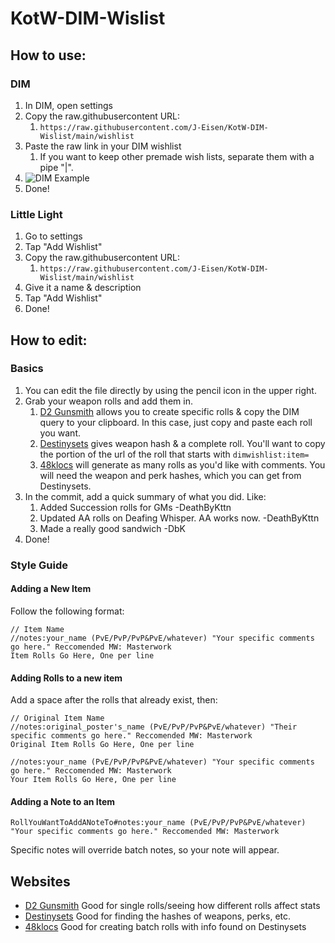 # KotW-DIM-Wislist

## How to use:
### DIM
1. In DIM, open settings
2. Copy the raw.githubusercontent URL: 
	1. `https://raw.githubusercontent.com/J-Eisen/KotW-DIM-Wislist/main/wishlist`
3. Paste the raw link in your DIM wishlist
	1. If you want to keep other premade wish lists, separate them with a pipe "|".
  2. ![DIM Example](https://user-images.githubusercontent.com/30454448/120940746-cd11a800-c6ec-11eb-912b-c6585287b5e4.png)
4. Done!
### Little Light
1. Go to settings
2. Tap "Add Wishlist"
3. Copy the raw.githubusercontent URL: 
	1. `https://raw.githubusercontent.com/J-Eisen/KotW-DIM-Wislist/main/wishlist`
4. Give it a name & description
5. Tap "Add Wishlist"
6. Done!


## How to edit:
### Basics
1. You can edit the file directly by using the pencil icon in the upper right.
2. Grab your weapon rolls and add them in.
	1. [D2 Gunsmith](https://d2gunsmith.com/) allows you to create specific rolls & copy the DIM query to your clipboard. In this case, just copy and paste each roll you want.
	3. [Destinysets](https://data.destinysets.com/) gives weapon hash & a complete roll. You'll want to copy the portion of the url of the roll that starts with `dimwishlist:item=`
	4. [48klocs](https://48klocs.github.io/wish-list-magic-wand/fingerwave.html) will generate as many rolls as you'd like with comments. You will need the weapon and perk hashes, which you can get from Destinysets.
3. In the commit, add a quick summary of what you did. Like:
	1. Added Succession rolls for GMs -DeathByKttn
	2. Updated AA rolls on Deafing Whisper. AA works now. -DeathByKttn
	4. Made a really good sandwich -DbK
5. Done!

### Style Guide
#### Adding a New Item
Follow the following format:
```
// Item Name
//notes:your_name (PvE/PvP/PvP&PvE/whatever) "Your specific comments go here." Reccomended MW: Masterwork
Item Rolls Go Here, One per line
```
#### Adding Rolls to a new item
Add a space after the rolls that already exist, then:
```
// Original Item Name
//notes:original_poster's_name (PvE/PvP/PvP&PvE/whatever) "Their specific comments go here." Reccomended MW: Masterwork
Original Item Rolls Go Here, One per line

//notes:your_name (PvE/PvP/PvP&PvE/whatever) "Your specific comments go here." Reccomended MW: Masterwork
Your Item Rolls Go Here, One per line
```
#### Adding a Note to an Item
```
RollYouWantToAddANoteTo#notes:your_name (PvE/PvP/PvP&PvE/whatever) "Your specific comments go here." Reccomended MW: Masterwork
```
Specific notes will override batch notes, so your note will appear.

## Websites
- [D2 Gunsmith](https://d2gunsmith.com/) Good for single rolls/seeing how different rolls affect stats
- [Destinysets](https://data.destinysets.com/) Good for finding the hashes of weapons, perks, etc.
- [48klocs](https://48klocs.github.io/wish-list-magic-wand/fingerwave.html) Good for creating batch rolls with info found on Destinysets
